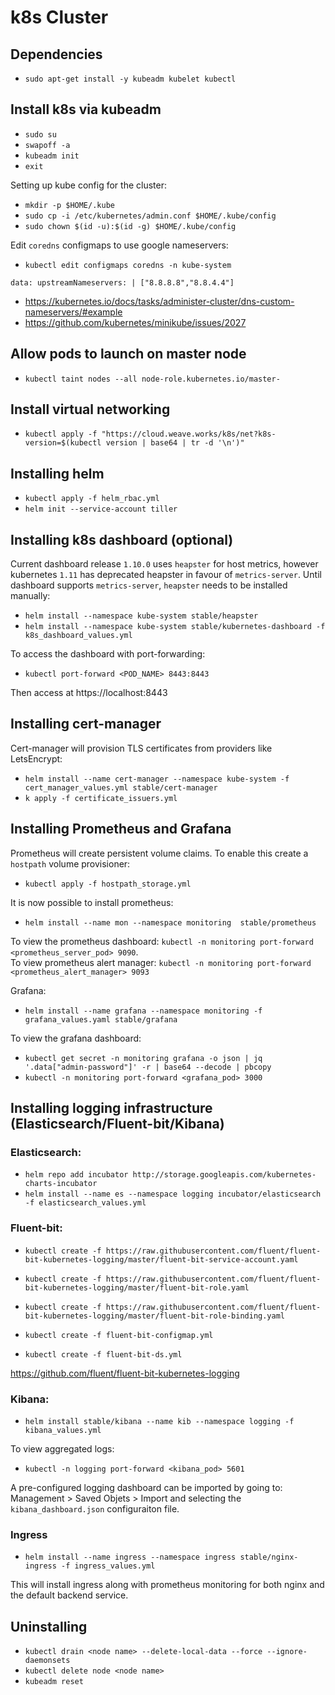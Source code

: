 # k8s Cluster

## Dependencies

- `sudo apt-get install -y kubeadm kubelet kubectl`

## Install k8s via kubeadm

- `sudo su`
- `swapoff -a`
- `kubeadm init`
- `exit`

Setting up kube config for the cluster:

- `mkdir -p $HOME/.kube`
- `sudo cp -i /etc/kubernetes/admin.conf $HOME/.kube/config`
- `sudo chown $(id -u):$(id -g) $HOME/.kube/config`

Edit `coredns` configmaps to use google nameservers:

- `kubectl edit configmaps coredns -n kube-system`

``
data:
  upstreamNameservers: |
    ["8.8.8.8","8.8.4.4"]
``

- https://kubernetes.io/docs/tasks/administer-cluster/dns-custom-nameservers/#example
- https://github.com/kubernetes/minikube/issues/2027
      
## Allow pods to launch on master node

- `kubectl taint nodes --all node-role.kubernetes.io/master-`
      
## Install virtual networking

- `kubectl apply -f "https://cloud.weave.works/k8s/net?k8s-version=$(kubectl version | base64 | tr -d '\n')"`

## Installing helm

- `kubectl apply -f helm_rbac.yml`
- `helm init --service-account tiller`

## Installing k8s dashboard (optional)

Current dashboard release `1.10.0` uses `heapster` for host metrics, however kubernetes `1.11` has deprecated heapster in favour of `metrics-server`. Until dashboard supports `metrics-server`, `heapster` needs to be installed manually:

- `helm install --namespace kube-system stable/heapster`
- `helm install --namespace kube-system stable/kubernetes-dashboard -f k8s_dashboard_values.yml`

To access the dashboard with port-forwarding:

- `kubectl port-forward <POD_NAME> 8443:8443`

Then access at https://localhost:8443

## Installing cert-manager

Cert-manager will provision TLS certificates from providers like LetsEncrypt:

- `helm install --name cert-manager --namespace kube-system -f cert_manager_values.yml stable/cert-manager`
- `k apply -f certificate_issuers.yml`

## Installing Prometheus and Grafana

Prometheus will create persistent volume claims. To enable this create a `hostpath` volume provisioner:

- `kubectl apply -f hostpath_storage.yml`

It is now possible to install prometheus:

- `helm install --name mon --namespace monitoring  stable/prometheus`

To view the prometheus dashboard: `kubectl -n monitoring port-forward <prometheus_server_pod> 9090`.  
To view prometheus alert manager: `kubectl -n monitoring port-forward <prometheus_alert_manager> 9093`

Grafana:

- `helm install --name grafana --namespace monitoring -f grafana_values.yaml stable/grafana`

To view the grafana dashboard:

- `kubectl get secret -n monitoring grafana -o json | jq '.data["admin-password"]' -r | base64 --decode | pbcopy`
- `kubectl -n monitoring port-forward <grafana_pod> 3000`

## Installing logging infrastructure (Elasticsearch/Fluent-bit/Kibana)

### Elasticsearch:

- `helm repo add incubator http://storage.googleapis.com/kubernetes-charts-incubator`
- `helm install --name es --namespace logging incubator/elasticsearch -f elasticsearch_values.yml`

### Fluent-bit:

- `kubectl create -f https://raw.githubusercontent.com/fluent/fluent-bit-kubernetes-logging/master/fluent-bit-service-account.yaml`
- `kubectl create -f https://raw.githubusercontent.com/fluent/fluent-bit-kubernetes-logging/master/fluent-bit-role.yaml`
- `kubectl create -f https://raw.githubusercontent.com/fluent/fluent-bit-kubernetes-logging/master/fluent-bit-role-binding.yaml`

- `kubectl create -f fluent-bit-configmap.yml`
- `kubectl create -f fluent-bit-ds.yml`

https://github.com/fluent/fluent-bit-kubernetes-logging

### Kibana:

- `helm install stable/kibana --name kib --namespace logging -f kibana_values.yml`

To view aggregated logs:

- `kubectl -n logging port-forward <kibana_pod> 5601`

A pre-configured logging dashboard can be imported by going to: Management > Saved Objets > Import and selecting the `kibana_dashboard.json` configuraiton file.

### Ingress

- `helm install --name ingress --namespace ingress stable/nginx-ingress -f ingress_values.yml`

This will install ingress along with prometheus monitoring for both nginx and the default backend service.

## Uninstalling

- `kubectl drain <node name> --delete-local-data --force --ignore-daemonsets`
- `kubectl delete node <node name>`
- `kubeadm reset`

